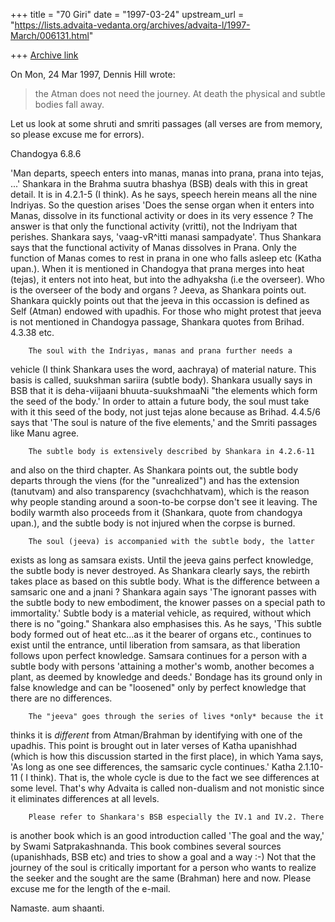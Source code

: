 +++
title = "70 Giri"
date = "1997-03-24"
upstream_url = "https://lists.advaita-vedanta.org/archives/advaita-l/1997-March/006131.html"

+++
[Archive link](https://lists.advaita-vedanta.org/archives/advaita-l/1997-March/006131.html)

On Mon, 24 Mar 1997, Dennis Hill wrote:

> the Atman does not need the journey. At death the physical and subtle
> bodies fall away.

Let us look at some shruti and smriti passages (all verses are from memory,
so please excuse me for errors).

Chandogya 6.8.6

'Man departs, speech enters into manas, manas into prana, prana into tejas,
...'
        Shankara in the Brahma suutra bhashya (BSB) deals with this in great
detail. It is in 4.2.1-5 (I think). As he says, speech herein means all
the nine Indriyas. So the question arises 'Does the sense organ when it
enters into Manas, dissolve in its functional activity or does in its very
essence ? The answer is that only the functional activity (vritti), not
the Indriyam that perishes. Shankara says, 'vaag-vR^itti manasi
sampadyate'. Thus Shankara says that the functional activity of Manas
dissolves in Prana. Only the function of Manas comes to rest in prana in
one who falls asleep etc (Katha upan.). When it is mentioned in Chandogya
that prana merges into heat (tejas), it enters not into heat, but into the
adhyaksha (i.e the overseer). Who is the overseer of the body and organs ?
Jeeva, as Shankara points out. Shankara quickly points out that the jeeva
in this occassion is defined as Self (Atman) endowed with upadhis. For
those who might protest that jeeva is not mentioned in Chandogya passage,
Shankara quotes from Brihad. 4.3.38 etc.

        The soul with the Indriyas, manas and prana further needs a
vehicle (I think Shankara uses the word, aachraya) of material nature.
This basis is called, suukshman sariira (subtle body). Shankara usually
says in BSB that it is deha-viijaani bhuuta-suukshmaaNi "the elements
which form the seed of the body.' In order to attain a future body, the
soul must take with it this seed of the body, not just tejas alone
because as Brihad. 4.4.5/6 says that 'The soul is nature of the five
elements,' and the Smriti passages like Manu agree.

        The subtle body is extensively described by Shankara in 4.2.6-11
and also on the third chapter. As Shankara points out, the subtle body
departs through the viens (for the "unrealized") and has the extension
(tanutvam) and also transparency (svachchhatvam), which is the reason why
people standing around a soon-to-be corpse don't see it leaving. The
bodily warmth also proceeds from it (Shankara, quote from chandogya
upan.), and the subtle body is not injured when the corpse is burned.

        The soul (jeeva) is accompanied with the subtle body, the latter
exists as long as samsara exists. Until the jeeva gains perfect
knowledge, the subtle body is never destroyed. As Shankara clearly says,
the rebirth takes place as based on this subtle body. What is the
difference between a samsaric one and a jnani ? Shankara again says 'The
ignorant passes with the subtle body to new embodiment, the knower passes
on a special path to immortality.' Subtle body is a material vehicle, as
required, without which there is no "going." Shankara also emphasises this.
As he says, 'This subtle body formed out of heat etc...as it the bearer
of organs etc., continues to exist until the entrance, until liberation
from samsara, as that liberation follows upon perfect knowledge. Samsara
continues for a person with a subtle body with persons 'attaining a
mother's womb, another becomes a plant, as deemed by knowledge and deeds.'
Bondage has its ground only in false knowledge and can be "loosened" only
by perfect knowledge that there are no differences.

        The "jeeva" goes through the series of lives *only* because the it
thinks it is *different* from Atman/Brahman by identifying with one of the
upadhis. This point is brought out in later verses of Katha upanishhad
(which is how this discussion started in the first place), in which Yama
says, 'As long as one see differences, the samsaric cycle continues.'
Katha 2.1.10-11 ( I think). That is, the whole cycle is due to the fact we
see differences at some level. That's why Advaita is called non-dualism
and not monistic since it eliminates differences at all levels.

        Please refer to Shankara's BSB especially the IV.1 and IV.2. There
is another book which is an good introduction called 'The goal and the
way,' by Swami Satprakashnanda. This book combines several sources
(upanishhads, BSB etc) and tries to show a goal and a way :-) Not that the
journey of the soul is critically important for a person who wants to
realize the seeker and the sought are the same (Brahman) here and now.
Please excuse me for the length of the e-mail.

Namaste.
aum shaanti.

